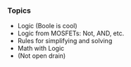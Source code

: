 ### Topics

- Logic (Boole is cool)
- Logic from MOSFETs: Not, AND, etc.
- Rules for simplifying and solving
- Math with Logic
- (Not open drain)
